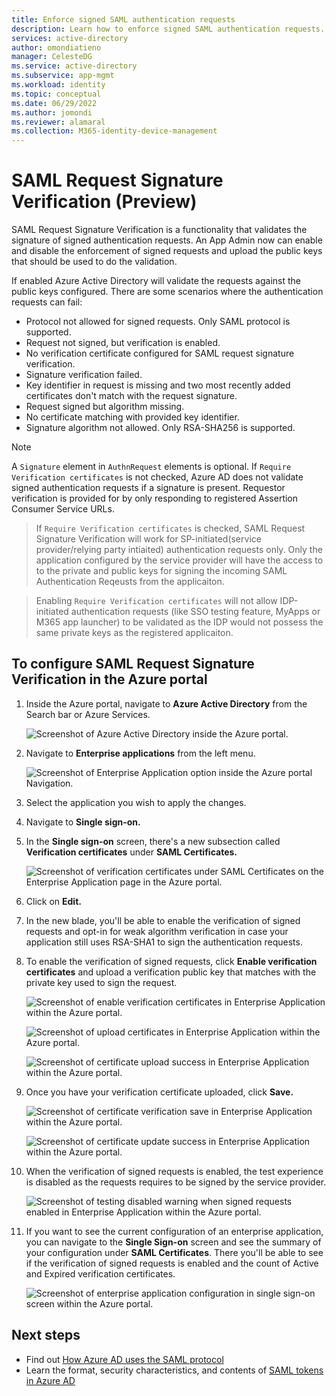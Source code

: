 ```yaml
--- 
title: Enforce signed SAML authentication requests 
description: Learn how to enforce signed SAML authentication requests. 
services: active-directory 
author: omondiatieno
manager: CelesteDG 
ms.service: active-directory 
ms.subservice: app-mgmt 
ms.workload: identity 
ms.topic: conceptual 
ms.date: 06/29/2022 
ms.author: jomondi
ms.reviewer: alamaral
ms.collection: M365-identity-device-management 
--- 
```



# SAML Request Signature Verification (Preview)  

SAML Request Signature Verification is a functionality that validates the signature of signed authentication requests. An App Admin now can enable and disable the enforcement of signed requests and upload the public keys that should be used to do the validation.  

If enabled Azure Active Directory will validate the requests against the public keys configured. There are some scenarios where the authentication requests can fail:  

- Protocol not allowed for signed requests. Only SAML protocol is supported.  
- Request not signed, but verification is enabled.  
- No verification certificate configured for SAML request signature verification.  
- Signature verification failed.  
- Key identifier in request is missing and two most recently added certificates don't match with the request signature.  
- Request signed but algorithm missing.  
- No certificate matching with provided key identifier.  
- Signature algorithm not allowed. Only RSA-SHA256 is supported.

> [!NOTE] 
> A `Signature` element in `AuthnRequest` elements is optional. If `Require Verification certificates` is not checked, Azure AD does not validate signed authentication requests if a signature is present. Requestor verification is provided for by only responding to registered Assertion Consumer Service URLs.

>  If `Require Verification certificates` is checked, SAML Request Signature Verification will work for SP-initiated(service provider/relying party intiaited) authentication requests only. Only the application configured by the service provider will have the access to to the private and public keys for signing the incoming SAML Authentication Reqeusts from the applicaiton. 

> Enabling `Require Verification certificates` will not allow IDP-initiated authentication requests (like SSO testing feature, MyApps or M365 app launcher) to be validated as the IDP would not possess the same private keys as the registered applicaiton.

## To configure SAML Request Signature Verification in the Azure portal 

1. Inside the Azure portal, navigate to **Azure Active Directory** from the Search bar or Azure Services. 
    
    ![Screenshot of Azure Active Directory inside the Azure portal.](./media/howto-enforce-signed-saml-authentication/samlsignaturevalidation1.png) 
    
2. Navigate to **Enterprise applications** from the left menu.  
    
    ![Screenshot of Enterprise Application option inside the Azure portal Navigation.](./media/howto-enforce-signed-saml-authentication/samlsignaturevalidation2.png) 
    
3. Select the application you wish to apply the changes.  

4. Navigate to **Single sign-on.**  

5. In the **Single sign-on** screen, there's a new subsection called **Verification certificates** under **SAML Certificates.** 
    
    ![Screenshot of verification certificates under SAML Certificates on the Enterprise Application page in the Azure portal.](./media/howto-enforce-signed-saml-authentication/samlsignaturevalidation3.png) 
    
6. Click on **Edit.**  

7. In the new blade, you'll be able to enable the verification of signed requests and opt-in for weak algorithm verification in case your application still uses RSA-SHA1 to sign the authentication requests.   

8. To enable the verification of signed requests, click **Enable verification certificates** and upload a verification public key that matches with the private key used to sign the request. 
    
    ![Screenshot of enable verification certificates in Enterprise Application within the Azure portal.](./media/howto-enforce-signed-saml-authentication/samlsignaturevalidation4.png) 
    
    ![Screenshot of upload certificates in Enterprise Application within the Azure portal.](./media/howto-enforce-signed-saml-authentication/samlsignaturevalidation5.png) 
    
    ![Screenshot of certificate upload success in Enterprise Application within the Azure portal.](./media/howto-enforce-signed-saml-authentication/samlsignaturevalidation6.png) 

9. Once you have your verification certificate uploaded, click **Save.** 
    
    ![Screenshot of certificate verification save in Enterprise Application within the Azure portal.](./media/howto-enforce-signed-saml-authentication/samlsignaturevalidation7.png) 
       
    ![Screenshot of certificate update success in Enterprise Application within the Azure portal.](./media/howto-enforce-signed-saml-authentication/samlsignaturevalidation8.png) 

10. When the verification of signed requests is enabled, the test experience is disabled as the requests requires to be signed by the service provider.  
    
    ![Screenshot of testing disabled warning when signed requests enabled in Enterprise Application within the Azure portal.](./media/howto-enforce-signed-saml-authentication/samlsignaturevalidation9.png) 
    
11. If you want to see the current configuration of an enterprise application, you can navigate to the **Single Sign-on** screen and see the summary of your configuration under **SAML Certificates**. There you'll be able to see if the verification of signed requests is enabled and the count of Active and Expired verification certificates. 
    
    ![Screenshot of enterprise application configuration in single sign-on screen within the Azure portal.](./media/howto-enforce-signed-saml-authentication/samlsignaturevalidation10.png) 

## Next steps  

* Find out [How Azure AD uses the SAML protocol](../develop/active-directory-saml-protocol-reference.md) 
* Learn the format, security characteristics, and contents of [SAML tokens in Azure AD](../develop/reference-saml-tokens.md) 